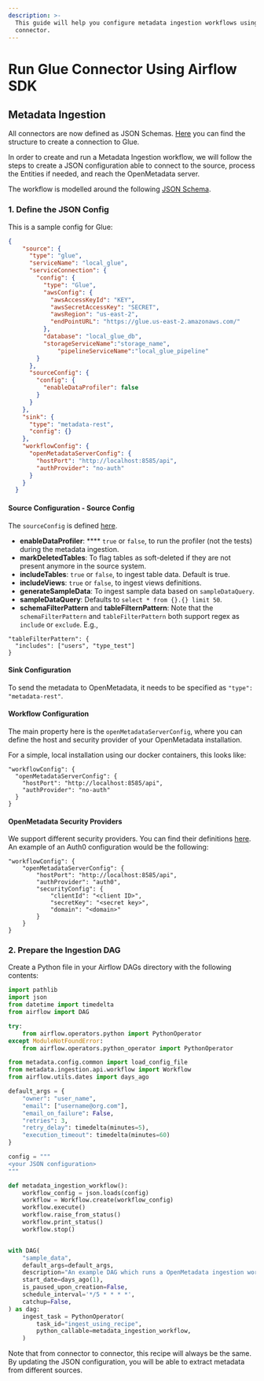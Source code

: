 ```yaml
---
description: >-
  This guide will help you configure metadata ingestion workflows using the Glue
  connector.
---
```


# Run Glue Connector Using Airflow SDK

## Metadata Ingestion

All connectors are now defined as JSON Schemas. [Here](https://github.com/open-metadata/OpenMetadata/blob/main/catalog-rest-service/src/main/resources/json/schema/entity/services/connections/database/snowflakeConnection.json) you can find the structure to create a connection to Glue.

In order to create and run a Metadata Ingestion workflow, we will follow the steps to create a JSON configuration able to connect to the source, process the Entities if needed, and reach the OpenMetadata server.

The workflow is modelled around the following [JSON Schema](https://github.com/open-metadata/OpenMetadata/blob/main/catalog-rest-service/src/main/resources/json/schema/metadataIngestion/workflow.json).

### 1. Define the JSON Config

This is a sample config for Glue:

```json
{
    "source": {
      "type": "glue",
      "serviceName": "local_glue",
      "serviceConnection": {
        "config": {
          "type": "Glue",
          "awsConfig": {
            "awsAccessKeyId": "KEY",
            "awsSecretAccessKey": "SECRET",
            "awsRegion": "us-east-2",
            "endPointURL": "https://glue.us-east-2.amazonaws.com/"
          },
          "database": "local_glue_db",
          "storageServiceName":"storage_name",
	          "pipelineServiceName":"local_glue_pipeline"
        }
      },
      "sourceConfig": {
        "config": {
          "enableDataProfiler": false 
        }
      }
    },
    "sink": {
      "type": "metadata-rest",
      "config": {}
    },
    "workflowConfig": {
      "openMetadataServerConfig": {
        "hostPort": "http://localhost:8585/api",
        "authProvider": "no-auth"
      }
    }
  }
```

#### Source Configuration - Source Config

The `sourceConfig` is defined [here](https://github.com/open-metadata/OpenMetadata/blob/main/catalog-rest-service/src/main/resources/json/schema/metadataIngestion/databaseServiceMetadataPipeline.json).

* **enableDataProfiler**: **** `true` or `false`, to run the profiler (not the tests) during the metadata ingestion.
* **markDeletedTables**: To flag tables as soft-deleted if they are not present anymore in the source system.
* **includeTables**: `true` or `false`, to ingest table data. Default is true.
* **includeViews**: `true` or `false`, to ingest views definitions.
* **generateSampleData**: To ingest sample data based on `sampleDataQuery`.
* **sampleDataQuery**: Defaults to `select * from {}.{} limit 50`.
* **schemaFilterPattern** and **tableFilternPattern**: Note that the `schemaFilterPattern` and `tableFilterPattern` both support regex as `include` or `exclude`. E.g.,

```
"tableFilterPattern": {
  "includes": ["users", "type_test"]
}
```

#### Sink Configuration

To send the metadata to OpenMetadata, it needs to be specified as `"type": "metadata-rest"`.

#### Workflow Configuration

The main property here is the `openMetadataServerConfig`, where you can define the host and security provider of your OpenMetadata installation.

For a simple, local installation using our docker containers, this looks like:

```
"workflowConfig": {
  "openMetadataServerConfig": {
    "hostPort": "http://localhost:8585/api",
    "authProvider": "no-auth"
  }
}
```

#### OpenMetadata Security Providers

We support different security providers. You can find their definitions [here](https://github.com/open-metadata/OpenMetadata/tree/main/catalog-rest-service/src/main/resources/json/schema/security/client). An example of an Auth0 configuration would be the following:

```
"workflowConfig": {
    "openMetadataServerConfig": {
        "hostPort": "http://localhost:8585/api",
        "authProvider": "auth0",
        "securityConfig": {
            "clientId": "<client ID>",
            "secretKey": "<secret key>",
            "domain": "<domain>"
        }
    }
}
```

### 2. Prepare the Ingestion DAG

Create a Python file in your Airflow DAGs directory with the following contents:

```python
import pathlib
import json
from datetime import timedelta
from airflow import DAG

try:
    from airflow.operators.python import PythonOperator
except ModuleNotFoundError:
    from airflow.operators.python_operator import PythonOperator

from metadata.config.common import load_config_file
from metadata.ingestion.api.workflow import Workflow
from airflow.utils.dates import days_ago

default_args = {
    "owner": "user_name",
    "email": ["username@org.com"],
    "email_on_failure": False,
    "retries": 3,
    "retry_delay": timedelta(minutes=5),
    "execution_timeout": timedelta(minutes=60)
}

config = """
<your JSON configuration>
"""

def metadata_ingestion_workflow():
    workflow_config = json.loads(config)
    workflow = Workflow.create(workflow_config)
    workflow.execute()
    workflow.raise_from_status()
    workflow.print_status()
    workflow.stop()


with DAG(
    "sample_data",
    default_args=default_args,
    description="An example DAG which runs a OpenMetadata ingestion workflow",
    start_date=days_ago(1),
    is_paused_upon_creation=False,
    schedule_interval='*/5 * * * *', 
    catchup=False,
) as dag:
    ingest_task = PythonOperator(
        task_id="ingest_using_recipe",
        python_callable=metadata_ingestion_workflow,
    )
```

Note that from connector to connector, this recipe will always be the same. By updating the JSON configuration, you will be able to extract metadata from different sources.

